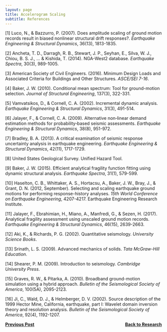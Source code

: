 ```yaml
---
layout: page
title: Accelerogram Scaling
subtitle: References
---
```

  
[1] Luco, N., & Bazzurro, P. (2007). Does amplitude scaling of ground motion records result in biased nonlinear structural drift responses?. _Earthquake Engineering & Structural Dynamics_, 36(13), 1813-1835.

[2] Ancheta, T. D., Darragh, R. B., Stewart, J. P., Seyhan, E., Silva, W. J., Chiou, B. S. J., ... & Kishida, T. (2014). NGA-West2 database. _Earthquake Spectra_, 30(3), 989-1005.

[3] American Society of Civil Engineers. (2016). Minimum Design Loads and Associated Criteria for Buildings and Other Structures. _ASCE/SEI 7-16_. 

[4] Baker, J. W. (2010). Conditional mean spectrum: Tool for ground-motion selection. _Journal of Structural Engineering_, 137(3), 322-331.

[5] Vamvatsikos, D., & Cornell, C. A. (2002). Incremental dynamic analysis. _Earthquake Engineering & Structural Dynamics_, 31(3), 491-514.

[6] Jalayer, F., & Cornell, C. A. (2009). Alternative non‐linear demand estimation methods for probability‐based seismic assessments. _Earthquake Engineering & Structural Dynamics_, 38(8), 951-972.

[7] Bradley, B. A. (2013). A critical examination of seismic response uncertainty analysis in earthquake engineering. _Earthquake Engineering & Structural Dynamics_, 42(11), 1717-1729.

[8] United States Geological Survey. Unified Hazard Tool.

[9] Baker, J. W. (2015). Efficient analytical fragility function fitting using dynamic structural analysis. _Earthquake Spectra_, 31(1), 579-599.

[10] Haselton, C. B., Whittaker, A. S., Hortacsu, A., Baker, J. W., Bray, J., & Grant, D. N. (2012, September). Selecting and scaling earthquake ground motions for performing response-history analyses. _15th World Conference on Earthquake Engineering_, 4207-4217. Earthquake Engineering Research Institute.

[11] Jalayer, F., Ebrahimian, H., Miano, A., Manfredi, G., & Sezen, H. (2017). Analytical fragility assessment using unscaled ground motion records. _Earthquake Engineering & Structural Dynamics_, 46(15), 2639-2663.

[12] Aki, K., & Richards, P. G. (2002). Quantitative seismology. _University Science Books_.

[13] Srinath, L. S. (2009). Advanced mechanics of solids. _Tata McGraw-Hill Education_.

[14] Shearer, P. M. (2009). Introduction to seismology. _Cambridge University Press_.

[15] Graves, R. W., & Pitarka, A. (2010). Broadband ground-motion simulation using a hybrid approach. _Bulletin of the Seismological Society of America_, 100(5A), 2095-2123.

[16] Ji, C., Wald, D. J., & Helmberger, D. V. (2002). Source description of the 1999 Hector Mine, California, earthquake, part I: Wavelet domain inversion theory and resolution analysis. _Bulletin of the Seismological Society of America_, 92(4), 1192-1207.

<p style="text-align:right;">
<a href="https://somu15.github.io/RB/"><b>Back to Research</b></a>
<span style="float:left;"><a href="https://somu15.github.io/Blogs/PBEE/"><b>Previous Post</b></a></span>
</p>
